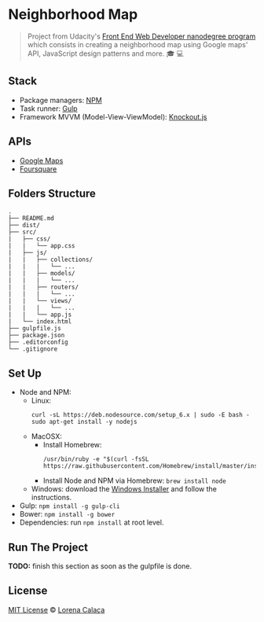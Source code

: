 # Neighborhood Map

> Project from Udacity's [Front End Web Developer nanodegree program](https://udacity.com/course/front-end-web-developer-nanodegree--nd001/) which consists in creating a neighborhood map using Google maps' API, JavaScript design patterns and more. :mortar_board: :computer:

## Stack

- Package managers: [NPM](https://www.npmjs.com/)
- Task runner: [Gulp](http://gulpjs.com/)
- Framework MVVM (Model-View-ViewModel): [Knockout.js](http://knockoutjs.com/)

## APIs

- [Google Maps](https://developers.google.com/maps/documentation/)
- [Foursquare](https://developer.foursquare.com/)

## Folders Structure

```
.
├── README.md
├── dist/
├── src/
|   ├── css/
|   |   └── app.css
|   ├── js/
|   |   ├── collections/
|   |   |   └── ...
|   |   ├── models/
|   |   |   └── ...
|   |   ├── routers/
|   |   |   └── ...
|   |   └── views/
|   |   |   └── ...
|   |   └── app.js
|   └── index.html
├── gulpfile.js
├── package.json
├── .editorconfig
└── .gitignore
```

## Set Up

- Node and NPM:
    - Linux:
        ```
        curl -sL https://deb.nodesource.com/setup_6.x | sudo -E bash -
        sudo apt-get install -y nodejs
        ```
    - MacOSX:
        - Install Homebrew:
            ```
            /usr/bin/ruby -e "$(curl -fsSL https://raw.githubusercontent.com/Homebrew/install/master/install)"
            ```
        - Install Node and NPM via Homebrew: `brew install node`
    - Windows: download the [Windows Installer](http://nodejs.org/#download) and follow the instructions.
- Gulp: `npm install -g gulp-cli`
- Bower: `npm install -g bower`
- Dependencies: run `npm install` at root level.

## Run The Project

**TODO:** finish this section as soon as the gulpfile is done.

## License
[MIT License](https://github.com/calaca/fend-neighborhood-map/blob/master/LICENSE.md) © [Lorena Calaça](http://calaca.github.io/)